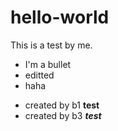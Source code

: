 # hello-world
This is a test by me.



* I'm a bullet
* editted
* haha
- created by b1 **test**
- created by b3 ***test***

